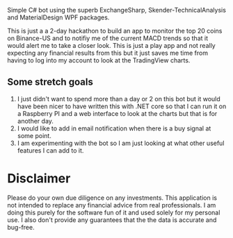 Simple C# bot using the superb ExchangeSharp, Skender-TechnicalAnalysis and MaterialDesign WPF packages.

This is just a a 2-day hackathon to build an app to monitor the top 20 coins on Binance-US and to notifiy me of the current MACD trends so that it would alert me to take a closer look.  This is just a play app and not really expecting any financial results from this but it just saves me time from having to log into my account to look at the TradingView charts.

## Some stretch goals
1. I just didn't want to spend more than a day or 2 on this bot but it would have been nicer to have written this with .NET core so that I can run it on a Raspberry PI and a web interface to look at the charts but that is for another day.
2. I would like to add in email notification when there is a buy signal at some point.
3. I am experimenting with the bot so I am just looking at what other useful features I can add to it. 


# Disclaimer
Please do your own due diligence on any investments.  This application is not intended to replace any financial advice from real professionals.  I am doing this purely for the software fun of it and used solely for my personal use.  I also don't provide any guarantees that the the data is accurate and bug-free.
